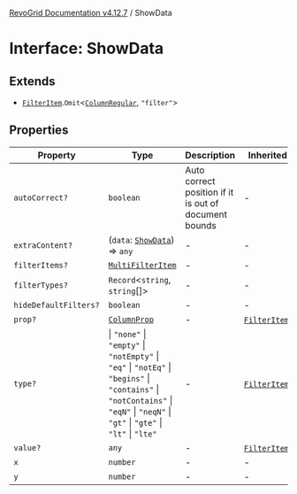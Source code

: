 [RevoGrid Documentation v4.12.7](README.md) / ShowData

# Interface: ShowData

## Extends

- [`FilterItem`](Interface.FilterItem.md).`Omit`\<[`ColumnRegular`](Interface.ColumnRegular.md), `"filter"`\>

## Properties

| Property | Type | Description | Inherited from | Defined in |
| ------ | ------ | ------ | ------ | ------ |
| `autoCorrect?` | `boolean` | Auto correct position if it is out of document bounds | - | [src/plugins/filter/filter.types.ts:152](https://github.com/revolist/revogrid/blob/435ff99a088c5c293d22eb08cc3e448f60f4eb56/src/plugins/filter/filter.types.ts#L152) |
| `extraContent?` | (`data`: [`ShowData`](Interface.ShowData.md)) => `any` | - | - | [src/plugins/filter/filter.types.ts:158](https://github.com/revolist/revogrid/blob/435ff99a088c5c293d22eb08cc3e448f60f4eb56/src/plugins/filter/filter.types.ts#L158) |
| `filterItems?` | [`MultiFilterItem`](Interface.MultiFilterItem.md) | - | - | [src/plugins/filter/filter.types.ts:154](https://github.com/revolist/revogrid/blob/435ff99a088c5c293d22eb08cc3e448f60f4eb56/src/plugins/filter/filter.types.ts#L154) |
| `filterTypes?` | `Record`\<`string`, `string`[]\> | - | - | [src/plugins/filter/filter.types.ts:153](https://github.com/revolist/revogrid/blob/435ff99a088c5c293d22eb08cc3e448f60f4eb56/src/plugins/filter/filter.types.ts#L153) |
| `hideDefaultFilters?` | `boolean` | - | - | [src/plugins/filter/filter.types.ts:156](https://github.com/revolist/revogrid/blob/435ff99a088c5c293d22eb08cc3e448f60f4eb56/src/plugins/filter/filter.types.ts#L156) |
| `prop?` | [`ColumnProp`](TypeAlias.ColumnProp.md) | - | [`FilterItem`](Interface.FilterItem.md).`prop` | [src/plugins/filter/filter.types.ts:115](https://github.com/revolist/revogrid/blob/435ff99a088c5c293d22eb08cc3e448f60f4eb56/src/plugins/filter/filter.types.ts#L115) |
| `type?` | \| `"none"` \| `"empty"` \| `"notEmpty"` \| `"eq"` \| `"notEq"` \| `"begins"` \| `"contains"` \| `"notContains"` \| `"eqN"` \| `"neqN"` \| `"gt"` \| `"gte"` \| `"lt"` \| `"lte"` | - | [`FilterItem`](Interface.FilterItem.md).`type` | [src/plugins/filter/filter.types.ts:117](https://github.com/revolist/revogrid/blob/435ff99a088c5c293d22eb08cc3e448f60f4eb56/src/plugins/filter/filter.types.ts#L117) |
| `value?` | `any` | - | [`FilterItem`](Interface.FilterItem.md).`value` | [src/plugins/filter/filter.types.ts:119](https://github.com/revolist/revogrid/blob/435ff99a088c5c293d22eb08cc3e448f60f4eb56/src/plugins/filter/filter.types.ts#L119) |
| `x` | `number` | - | - | [src/plugins/filter/filter.types.ts:147](https://github.com/revolist/revogrid/blob/435ff99a088c5c293d22eb08cc3e448f60f4eb56/src/plugins/filter/filter.types.ts#L147) |
| `y` | `number` | - | - | [src/plugins/filter/filter.types.ts:148](https://github.com/revolist/revogrid/blob/435ff99a088c5c293d22eb08cc3e448f60f4eb56/src/plugins/filter/filter.types.ts#L148) |
